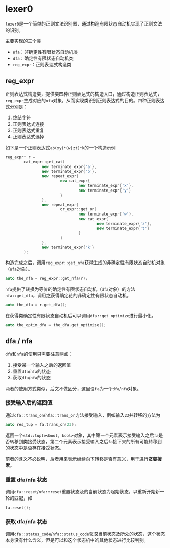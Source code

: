  
# lexer0

`lexer0`是一个简单的正则文法识别器，通过构造有限状态自动机实现了正则文法的识别。

主要实现的三个类
- `nfa`：非确定性有限状态自动机类
- `dfa`：确定性有限状态自动机类
- `reg_expr`：正则表达式构造类

## reg_expr

正则表达式构造类，提供类四种正则表达式的构造入口，通过构造正则表达式，`reg_expr`生成对应的`nfa`对象，从而实现类识别正则表达式的目的。四种正则表达式分别是：
1. 终结字符
2. 正则表达式连接
3. 正则表达式重复
4. 正则表达式选择

如下是一个正则表达式`ab(xy)*(w|zt)*k`的一个构造示例
```cpp
reg_expr* r =
        cat_expr::get_cat(
                new terminate_expr{'a'},
                new terminate_expr{'b'},
                new repeat_expr{
                        new cat_expr{
                                new terminate_expr{'x'},
                                new terminate_expr{'y'}
                        }
                },
                new repeat_expr{
                        or_expr::get_or(
                                new terminate_expr{'w'},
                                new cat_expr{
                                        new terminate_expr{'z'},
                                        new terminate_expr{'t'}
                                }
                        )
                },
                new terminate_expr{'k'}
        );
```

构造完成之后，调用`reg_expr::get_nfa`获得生成的非确定性有限状态自动机对象（`nfa`对象）。
```cpp
auto the_nfa = reg_expr::get_nfa(r);
```

`nfa`提供了转换为等价的确定性有限状态自动机（`dfa`对象）的方法`nfa::get_dfa`，调用之获得确定花的非确定性有限状态自动机。
```cpp
auto the_dfa = r.get_dfa();
```

在获得类确定性有限状态自动机后可以调用`dfa::get_optimize`进行最小化。
```cpp
auto the_optim_dfa = the_dfa.get_optimize();
```

## dfa / nfa

`dfa`和`nfa`的使用只需要注意两点：
1. 接受某一个输入之后的返回值
2. 重置`dfa`/`nfa`的状态
3. 获取`dfa`/`nfa`的状态

两者的使用方式类似，后文不做区分，这里设`fa`为一个`dfa`/`nfa`对象。

### 接受输入后的返回值

通过`dfa::trans_on`/`nfa::trans_on`方法接受输入，例如输入`23`并转移的方法为
```cpp
auto res_tup = fa.trans_on(23);
```

返回一个`std::tuple<bool, bool>`对象，其中第一个元素表示接受输入之后`fa`是否转移到类接受状态，第二个元素表示接受输入之后`fa`接下来的所有可能转移到的状态中是否存在接受状态。

前者的含义不必说明，后者用来表示继续向下转移是否有意义，用于进行**贪婪搜索**。

### 重置 dfa/nfa 状态

调用`dfa::reset`/`nfa::reset`重置状态及的当前状态为起始状态，以重新开始新一轮的匹配，如
```cpp
fa.reset();
```

### 获取 dfa/nfa 状态

调用`dfa::status_code`/`nfa::status_code`获取当前状态及所处的状态，这个状态本身没有什么含义，但是可以和这个状态机中的其他状态进行比较判别。
